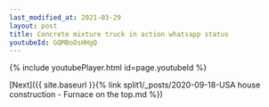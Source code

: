 ```yaml
---
last_modified_at: 2021-03-29
layout: post
title: Concrete mixture truck in action whatsapp status
youtubeId: GQMBoOsHHgQ
---
```


{% include youtubePlayer.html id=page.youtubeId %}

[Next]({{ site.baseurl }}{% link split1/_posts/2020-09-18-USA house construction - Furnace on the top.md %})
